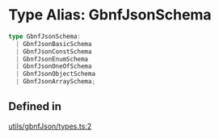# Type Alias: GbnfJsonSchema

```ts
type GbnfJsonSchema: 
  | GbnfJsonBasicSchema
  | GbnfJsonConstSchema
  | GbnfJsonEnumSchema
  | GbnfJsonOneOfSchema
  | GbnfJsonObjectSchema
  | GbnfJsonArraySchema;
```

## Defined in

[utils/gbnfJson/types.ts:2](https://github.com/withcatai/node-llama-cpp/blob/6405ee945e792651123189aae2612212095765b6/src/utils/gbnfJson/types.ts#L2)
